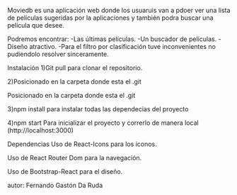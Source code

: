 Moviedb es una aplicación web donde los usuaruis van a pdoer ver una lista de películas sugeridas por la aplicaciones y también podra buscar una película que desee.

Podremos encontrar: 
    -Las últimas películas.
    -Un buscador de películas.
    -Diseño atractivo.
    -Para el filtro por clasificación tuve inconvenientes no pudiendolo resolver sinceramente. 


Instalación
1)Git pull para clonar el repositorio.

2)Posicionado en la carpeta donde esta el .git

Posicionado en la carpeta donde esta el .git

3)npm install
para instalar todas las dependecias del proyecto

4)npm start Para inicializar el proyecto y correrlo de manera local (http://localhost:3000)

Dependencias
Uso de React-Icons para los iconos.

Uso de React Router Dom para la navegación.

Uso de Bootstrap-React para el diseño.

autor: Fernando Gastón Da Ruda